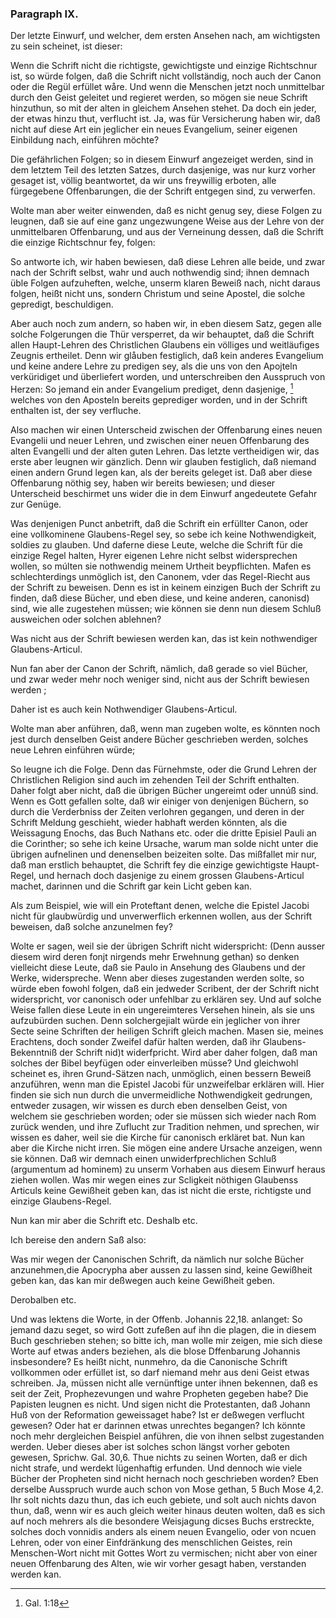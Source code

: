 <!-- Seite 139 --> 
### Paragraph IX. ###

Der letzte Einwurf, und welcher, dem ersten 
Ansehen nach, am wichtigsten zu sein scheinet, ist dieser: 

Wenn die Schrift nicht die richtigste, gewichtigste
und einzige Richtschnur ist, so würde folgen,
daß die Schrift nicht vollständig, noch auch der
Canon oder die Regül erfüllet wåre. Und wenn
die Menschen jetzt noch unmittelbar durch den
Geist geleitet und regieret werden, so mögen sie
neue Schrift hinzuthun, so mit der alten in gleichem
Ansehen stehet. Da doch ein jeder, der etwas
hinzu thut, verflucht ist. Ja, was für Versicherung
haben wir, daß nicht auf diese Art ein
jeglicher ein neues Evangelium, seiner eigenen
Einbildung nach, einführen möchte?

Die gefährlichen Folgen; so in diesem Einwurf angezeiget
werden, sind in dem letztem Teil des letzten
Satzes, durch dasjenige, was nur kurz vorher gesaget
ist, völlig beantwortet, da wir uns freywillig erboten,
alle fürgegebene Offenbarungen, die der Schrift entgegen
sind, zu verwerfen.

Wolte man aber weiter einwenden, daß es nicht
genug sey, diese Folgen zu leugnen, daß sie auf<!-- Seite 140 --> 
eine ganz ungezwungene Weise aus der Lehre
von der unmittelbaren Offenbarung, und aus
der Verneinung dessen, daß die Schrift die einzige
Richtschnur fey, folgen:

So antworte ich, wir haben bewiesen, daß diese Lehren
alle beide, und zwar nach der Schrift selbst, wahr
und auch nothwendig sind; ihnen demnach üble Folgen
aufzuheften, welche, unserm klaren Beweiß nach, nicht
daraus folgen, heißt nicht uns, sondern Christum und
seine Apostel, die solche gepredigt, beschuldigen.

Aber auch noch zum andern, so haben wir, in eben
diesem Satz, gegen alle solche Folgerungen die Thür
versperret, da wir behauptet, daß die Schrift allen
Haupt-Lehren des Christlichen Glaubens ein völliges
und weitläufiges Zeugnis ertheilet. Denn
wir glåuben festiglich, daß kein anderes Evangelium
und keine andere Lehre zu predigen sey, als die uns von
den Apojteln verküridiget und überliefert worden, und
unterschreiben den Ausspruch von Herzen: So jemand
ein ander Evangelium prediget, denn dasjenige, [^k3r1]
welches von den Aposteln bereits geprediger
worden, und in der Schrift enthalten ist,
der sey verfluche.

Also machen wir einen Unterscheid zwischen der Offenbarung
eines neuen Evangelii und neuer Lehren, und
zwischen einer neuen Offenbarung des alten Evangelli
und der alten guten Lehren. Das letzte vertheidigen
wir, das erste aber leugnen wir gänzlich. Denn wir
glauben festiglich, daß niemand einen andern Grund
legen kan, als der bereits geleget ist. Daß aber
diese Offenbarung nöthig sey, haben wir bereits bewiesen;
und dieser Unterscheid beschirmet uns wider die in
dem Einwurf angedeutete Gefahr zur Genüge.

Was denjenigen Punct anbetrift, daß die Schrift
ein erfüllter Canon, oder eine vollkominene Glaubens-Regel 
sey, so sebe ich keine Nothwendigkeit, soldies zu<!-- Seite 141 -->
glauben. Und daferne diese Leute, welche die Schrift 
für die einzige Regel halten, Hyrer eigenen Lehre nicht 
selbst widersprechen wollen, so múlten sie nothwendig 
meinem Urtheit beypflichten. Mafen es schlechterdings 
unmöglich ist, den Canonem, vder das Regel-Riecht 
aus der Schrift zu beweisen. Denn es ist in keinem 
einzigen Buch der Schrift zu finden, daß diese Bücher, 
und eben diese, und keine anderen, canonisd) sind, wie 
alle zugestehen müssen; wie können sie denn nun diesem 
Schluß ausweichen oder solchen ablehnen? 

Was nicht aus der Schrift bewiesen werden kan, 
das ist kein nothwendiger Glaubens-Articul. 

Nun fan aber der Canon der Schrift, nämlich, daß 
gerade so viel Bücher, und zwar weder mehr noch weniger
sind, nicht aus der Schrift bewiesen werden ; 

Daher ist es auch kein Nothwendiger Glaubens-Articul. 

Wolte man aber anführen, daß, wenn man zugeben
wolte, es könnten noch jest durch denselben 
Geist andere Bücher geschrieben werden, solches 
neue Lehren einführen würde; 

So leugne ich die Folge. Denn das Fürnehmste, 
oder die Grund Lehren der Christlichen Religion sind 
auch im zehenden Teil der Schrift enthalten. Daher 
folgt aber nicht, daß die übrigen Bücher ungereimt 
oder unnúß sind. Wenn es Gott gefallen solte, daß 
wir einiger von denjenigen Büchern, so durch die Verderbniss
der Zeiten verlohren gegangen, und deren in der
Schrift Meldung geschieht, wieder habhaft werden 
könnten, als die Weissagung Enochs, das Buch Nathans
etc. oder die dritte Episiel Pauli an die Corinther;
so sehe ich keine Ursache, warum man solde nicht 
unter die übrigen aufnelinen und denenselben beizeiten 
solte. Das mißfallet mir nur, daß man erstlich behauptet,
die Schrift fey die einzige gewichtigste Haupt-Regel,
und hernach doch dasjenige zu einem grossen <!-- Seite 142 -->
Glaubens-Articul machet, darinnen und die Schrift
gar kein Licht geben kan.

Als zum Beispiel, wie will ein Proteftant denen,
welche die Epistel Jacobi nicht für glaubwürdig und
unverwerflich erkennen wollen, aus der Schrift beweisen,
daß solche anzunelmen fey?

Wolte er sagen, weil sie der übrigen Schrift
nicht widerspricht: (Denn ausser diesem wird deren
fonjt nirgends mehr Erwehnung gethan) so denken vielleicht
diese Leute, daß sie Paulo in Ansehung des Glaubens
und der Werke, widerspreche. Wenn aber dieses
zugestanden werden solte, so würde eben fowohl folgen,
daß ein jedweder Scribent, der der Schrift nicht
widerspricht, vor canonisch oder unfehlbar zu erklären
sey. Und auf solche Weise fallen diese Leute in ein ungereimteres
Versehen hinein, als sie uns aufzubürden
suchen. Denn solchergejialt würde ein jeglicher von
ihrer Secte seine Schriften der heiligen Schrift gleich
machen. Masen sie, meines Erachtens, doch sonder
Zweifel dafür halten werden, daß ihr Glaubens-Bekenntniß
der Schrift nid)t widerfpricht. Wird aber
daher folgen, daß man solches der Bibel beyfügen oder
einverleiben müsse? Und gleichwohl scheinet es, ihren
Grund-Sätzen nach, unmöglich, einen bessern Beweiß
anzuführen, wenn man die Epistel Jacobi für unzweifelbar
erklären will. Hier finden sie sich nun durch die
unvermeidliche Nothwendigkeit gedrungen, entweder
zusagen, wir wissen es durch eben denselben Geist, von
welchem sie geschrieben worden; oder sie müssen sich
wieder nach Rom zurück wenden, und ihre Zuflucht zur
Tradition nehmen, und sprechen, wir wissen es daher,
weil sie die Kirche für canonisch erkläret bat. Nun kan
aber die Kirche nicht irren. Sie mögen eine andere
Ursache anzeigen, wenn sie können. Daß wir demnach
einen unwiderfprechlichen Schluß (argumentum
ad hominem) zu unserm Vorhaben aus diesem Einwurf
heraus ziehen wollen.<!-- Seite 143 -->
Was mir wegen eines zur Scligkeit nöthigen Glaubenss
Articuls keine Gewißheit geben kan, das ist nicht
die erste, richtigste und einzige Glaubens-Regel.

Nun kan mir aber die Schrift etc. Deshalb
 etc. 

Ich bereise den andern Saß also:

Was mir wegen der Canonischen Schrift, da
nämlich nur solche Bücher anzunehmen,die Apocrypha
aber aussen zu lassen sind, keine Gewißheit geben kan,
das kan mir deßwegen auch keine Gewißheit geben.

Derobalben etc.

Und was lektens die Worte, in der Offenb. Johannis 22,18.
anlanget: So jemand dazu seget, so 
wird Gott zufeßen auf ihn die plagen, die in diesem
Buch geschrieben stehen; so bitte ich, man wolle
mir zeigen, mie sich diese Worte auf etwas anders beziehen,
als die blose Dffenbarung Johannis insbesondere?
Es heißt nicht, nunmehro, da die Canonische
Schrift vollkommen oder erfüllet ist, so darf niemand
mehr aus deni Geist etwas schreiben. Ja,
müssen nicht alle vernünftige unter ihnen bekennen, daß
es seit der Zeit, Prophezevungen und wahre Propheten
gegeben habe? Die Papisten leugnen es nicht. Und
sigen nicht die Protestanten, daß Johann Huß von der
Reformation geweissaget habe? Ist er deßwegen verflucht
gewesen? Oder hat er darinnen etwas unrechtes
begangen? Ich könnte noch mehr dergleichen Beispiel
anführen, die von ihnen selbst zugestanden werden. Ueber
dieses aber ist solches schon längst vorher geboten gewesen,
Sprichw. Gal. 30,6. Thue nichts zu seinen
Worten, daß er dich nicht strafe, und werdekt
lügenhaftig erfunden. Und dennoch wie viele Bücher
der Propheten sind nicht hernach noch geschrieben
worden? Eben derselbe Ausspruch wurde auch schon
von Mose gethan, 5 Buch Mose 4,2. Ihr solt nichts
dazu thun, das ich euch gebiete, und solt auch nichts
davon thun, daß, wenn wir es auch gleich weiter<!-- Seite 144 -->
hinaus deuten wolten, daß es sich auf noch mehrers als 
die besondere Weisjagung dicses Buchs erstreckte, solches
doch vonnidis anders als einem neuen Evangelio, 
oder von ncuen Lehren, oder von einer Einfdränkung des 
menschlichen Geistes, rein Menschen-Wort nicht mit 
Gottes Wort zu vermischen; nicht aber von einer 
neuen Offenbarung des Alten, wie wir vorher gesagt
haben, verstanden werden kan. 


[^k3r1]: Gal. 1:18